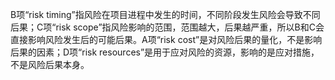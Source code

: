 B项“risk timing”指风险在项目进程中发生的时间，不同阶段发生风险会导致不同后果；C项“risk scope”指风险影响的范围，范围越大，后果越严重，所以B和C会直接影响风险发生后的可能后果。A项“risk cost”是对风险后果的量化，不是影响后果的因素；D项“risk resources”是用于应对风险的资源，影响的是应对措施，不是风险后果本身。